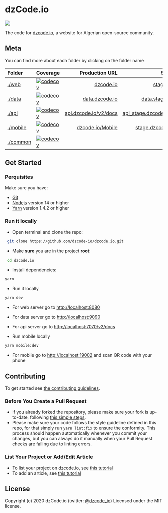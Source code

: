 # dzCode.io

[<img src="http://img.shields.io/badge/Join%20us%20on%20Slack-@dzCode.io-yellow.svg?logo=slack">](https://join.slack.com/t/dzcode/shared_invite/zt-ek9kscb7-m8z_~cBjX79l~uchuABPFQ)

The code for [dzcode.io](https://dzcode.io), a website for Algerian open-source community.

## Meta

You can find more about each folder by clicking on the folder name

| Folder               | Coverage                                                                                                                       |                                         Production URL |                                                        Staging URL |                                               Local URL |
| :------------------- | :----------------------------------------------------------------------------------------------------------------------------- | -----------------------------------------------------: | -----------------------------------------------------------------: | ------------------------------------------------------: |
| [./web](./web)       | [![codecov](https://codecov.io/gh/dzcode-io/dzcode.io/graph/badge.svg?flag=web)](https://codecov.io/gh/dzcode-io/dzcode.io)    |                         [dzcode.io](https://dzcode.io) |                         [stage.dzcode.io](https://stage.dzcode.io) |                 [localhost:8080](http://localhost:8080) |
| [./data](./data)     | [![codecov](https://codecov.io/gh/dzcode-io/dzcode.io/graph/badge.svg?flag=data)](https://codecov.io/gh/dzcode-io/dzcode.io)   |               [data.dzcode.io](https://data.dzcode.io) |               [data.stage.dzcode.io](https://data.stage.dzcode.io) |                 [localhost:9090](http://localhost:9090) |
| [./api](./api)       | [![codecov](https://codecov.io/gh/dzcode-io/dzcode.io/graph/badge.svg?flag=api)](https://codecov.io/gh/dzcode-io/dzcode.io)    | [api.dzcode.io/v2/docs](https://api.dzcode.io/v2/docs) | [api_stage.dzcode.io/v2/docs](https://api_stage.dzcode.io/v2/docs) | [localhost:7070/v2/docs](http://localhost:7070/v2/docs) |
| [./mobile](./mobile) | [![codecov](https://codecov.io/gh/dzcode-io/dzcode.io/graph/badge.svg?flag=mobile)](https://codecov.io/gh/dzcode-io/dzcode.io) |           [dzcode.io/Mobile](https://dzcode.io/Mobile) |           [stage.dzcode.io/Mobile](https://stage.dzcode.io/Mobile) |               [localhost:19002](http://localhost:19002) |
| [./common](./common) | [![codecov](https://codecov.io/gh/dzcode-io/dzcode.io/graph/badge.svg?flag=common)](https://codecov.io/gh/dzcode-io/dzcode.io) |                                                        |                                                                    |                                                         |

## Get Started

### Perquisites

Make sure you have:

- [Git](https://git-scm.com/)
- [Nodejs](https://nodejs.org/) version 14 or higher
- [Yarn](https://yarnpkg.com/) version 1.4.2 or higher

### Run it locally

- Open terminal and clone the repo:

```sh
 git clone https://github.com/dzcode-io/dzcode.io.git
```

- Make **sure** you are in the project **root**:

```sh
 cd dzcode.io
```

- Install dependencies:

```sh
yarn
```

- Run it locally

```sh
yarn dev
```

- For web server go to <http://localhost:8080>
- For data server go to <http://localhost:9090>
- For api server go to <http://localhost:7070/v2/docs>

- Run mobile locally

```sh
yarn mobile:dev
```

- For mobile go to <http://localhost:19002> and scan QR code with your phone

## Contributing

To get started see [the contributing guidelines](https://github.com/dzcode-io/dzcode.io/blob/main/.github/CONTRIBUTING.md).

### Before You Create a Pull Request

- If you already forked the repository, please make sure your fork is up-to-date, following [this simple steps](https://www.dzcode.io/Learn/Git_Basics/Syncing_An_Old_Forked_Repository_With_Upstream).
- Please make sure your code follows the style guideline defined in this repo, for that simply run `yarn lint:fix` to ensure the conformity. This process should happen automatically whenever you commit your changes, but you can always do it manually when your Pull Request checks are failing due to linting errors.

### List Your Project or Add/Edit Article

- To list your project on dzcode.io, see [this tutorial](https://dzcode.io/Learn/About_dzcode_io/Add_Your_Project_To_dzcode_io)
- To add an article, see [this tutorial](https://dzcode.io/Learn/About_dzcode_io/Add_Your_Article_To_dzcode_io)

## License

Copyright (c) 2020 dzCode.io (twitter: [@dzcode_io](https://twitter.com/dzcode_io)) Licensed under the MIT license.
